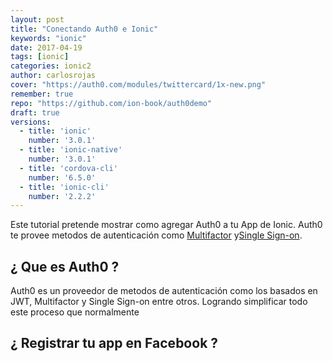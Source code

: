 ```yaml
---
layout: post
title: "Conectando Auth0 e Ionic"
keywords: "ionic"
date: 2017-04-19
tags: [ionic]
categories: ionic2
author: carlosrojas
cover: "https://auth0.com/modules/twittercard/1x-new.png"
remember: true
repo: "https://github.com/ion-book/auth0demo"
draft: true
versions:
  - title: 'ionic'
    number: '3.0.1'
  - title: 'ionic-native'
    number: '3.0.1'
  - title: 'cordova-cli'
    number: '6.5.0'
  - title: 'ionic-cli'
    number: '2.2.2'
---
```


Este tutorial pretende mostrar como agregar Auth0 a tu App de Ionic. Auth0 te provee metodos de autenticación como [Multifactor](https://auth0.com/learn/get-started-with-mfa/?utm_source=ionicframework&utm_medium=post&utm_campaign=auth0-ionic2) y[Single Sign-on](https://auth0.com/learn/how-to-implement-single-sign-on/?utm_source=ionicframework&utm_medium=post&utm_campaign=auth0-ionic2).

<!--summary-->

<amp-img width="685" height="343" layout="responsive" src="https://auth0.com/modules/twittercard/1x-new.png" alt="Observables"></amp-img>

## ¿ Que es Auth0 ?

Auth0 es un proveedor de metodos de autenticación como los basados en JWT, Multifactor y Single Sign-on  entre otros. Logrando simplificar todo este proceso que normalmente 
## ¿ Registrar tu app en Facebook ?

<amp-img src="https://firebasestorage.googleapis.com/v0/b/ion-book.appspot.com/o/posts%2F2017-04-18-auth0-ionic%2FCaptura%20de%20pantalla%202017-04-19%20a%20la(s)%2010.44.56%20a.m.%20(2).png?alt=media&token=16facb97-cfff-48b0-8ba2-3048f990623c" width="1020" height="627" layout="responsive"></amp-img>

<amp-img src="https://firebasestorage.googleapis.com/v0/b/ion-book.appspot.com/o/posts%2F2017-04-18-auth0-ionic%2FCaptura%20de%20pantalla%202017-04-19%20a%20la(s)%2010.45.31%20a.m..png?alt=media&token=ca4a0aa3-5b77-4a1d-9dbc-4ad8c7fed380" width="204" height="86" layout="fixed"></amp-img>


<amp-img src="https://firebasestorage.googleapis.com/v0/b/ion-book.appspot.com/o/posts%2F2017-04-18-auth0-ionic%2FCaptura%20de%20pantalla%202017-04-19%20a%20la(s)%2010.46.29%20a.m..png?alt=media&token=ece9f026-174a-4ca5-b357-1c6b192e7453" width="1024" height="406" layout="responsive"></amp-img>